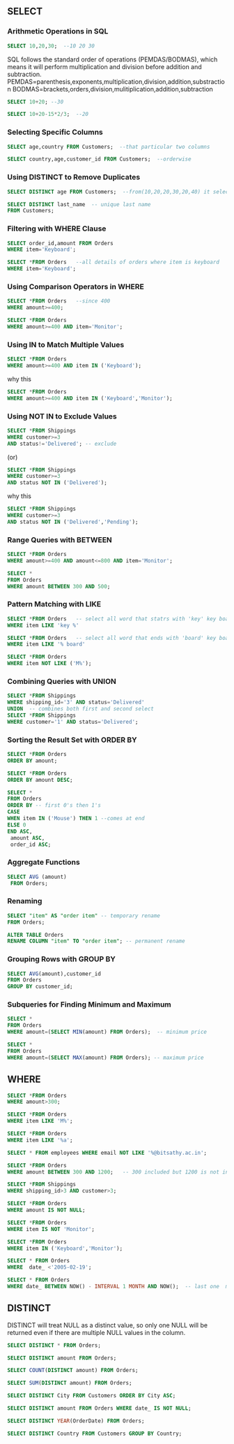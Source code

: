 ## SELECT
### Arithmetic Operations in SQL
```sql
SELECT 10,20,30;  --10 20 30
```
SQL follows the standard order of operations (PEMDAS/BODMAS), which means it will perform multiplication and division before addition and subtraction.
PEMDAS=parenthesis,exponents,multiplication,division,addition,substraction
BODMAS=brackets,orders,division,mulitiplication,addition,subtraction

```sql
SELECT 10+20; --30
```

```sql
SELECT 10+20-15*2/3;  --20
```
### Selecting Specific Columns
```sql
SELECT age,country FROM Customers;  --that particular two columns
```

```sql
SELECT country,age,customer_id FROM Customers;  --orderwise
```

### Using DISTINCT to Remove Duplicates


```sql
SELECT DISTINCT age FROM Customers;  --from(10,20,20,30,20,40) it selects only(10,20,30,40)
```
```sql
SELECT DISTINCT last_name  -- unique last name
FROM Customers;
```

### Filtering with WHERE Clause

```sql
SELECT order_id,amount FROM Orders   
WHERE item='Keyboard';
```

```sql
SELECT *FROM Orders   --all details of orders where item is keyboard
WHERE item='Keyboard';
```

### Using Comparison Operators in WHERE


```sql
SELECT *FROM Orders   --since 400
WHERE amount>=400;
```

```sql
SELECT *FROM Orders
WHERE amount>=400 AND item='Monitor';
```
### Using IN to Match Multiple Values

```sql
SELECT *FROM Orders
WHERE amount>=400 AND item IN ('Keyboard');
```
why this
```sql
SELECT *FROM Orders
WHERE amount>=400 AND item IN ('Keyboard','Monitor');
```

### Using NOT IN to Exclude Values


```sql
SELECT *FROM Shippings
WHERE customer>=3
AND status!='Delivered'; -- exclude
```
(or)
```sql
SELECT *FROM Shippings
WHERE customer>=3
AND status NOT IN ('Delivered');
```
why this
```sql
SELECT *FROM Shippings
WHERE customer>=3
AND status NOT IN ('Delivered','Pending');
```
### Range Queries with BETWEEN
```sql
SELECT *FROM Orders
WHERE amount>=400 AND amount<=800 AND item='Monitor';
```

```sql
SELECT *
FROM Orders
WHERE amount BETWEEN 300 AND 500;
```

### Pattern Matching with LIKE

```sql
SELECT *FROM Orders   -- select all word that statrs with 'key' key board, key chain
WHERE item LIKE 'key %'
```

```sql
SELECT *FROM Orders   -- select all word that ends with 'board' key board, card board
WHERE item LIKE '% board'
```
```sql
SELECT *FROM Orders
WHERE item NOT LIKE ('M%');
```

### Combining Queries with UNION

```sql
SELECT *FROM Shippings
WHERE shipping_id='3' AND status='Delivered'
UNION  -- combines both first and second select
SELECT *FROM Shippings
WHERE customer='1' AND status='Delivered';
```

### Sorting the Result Set with ORDER BY


```sql
SELECT *FROM Orders
ORDER BY amount;
```

```sql
SELECT *FROM Orders
ORDER BY amount DESC;
```
```sql
SELECT *
FROM Orders
ORDER BY -- first 0's then 1's
CASE 
WHEN item IN ('Mouse') THEN 1 --comes at end
ELSE 0
END ASC,
 amount ASC,
 order_id ASC;
```
### Aggregate Functions

```sql
SELECT AVG (amount)
 FROM Orders;
```
### Renaming
```sql
SELECT "item" AS "order item" -- temporary rename
FROM Orders;
```

```sql
ALTER TABLE Orders
RENAME COLUMN "item" TO "order item"; -- permanent rename
```

### Grouping Rows with GROUP BY


```sql
SELECT AVG(amount),customer_id
FROM Orders
GROUP BY customer_id;
```

### Subqueries for Finding Minimum and Maximum


```sql
SELECT *
FROM Orders
WHERE amount=(SELECT MIN(amount) FROM Orders);  -- minimum price
```
```sql
SELECT *
FROM Orders
WHERE amount=(SELECT MAX(amount) FROM Orders); -- maximum price
```
## WHERE
```sql
SELECT *FROM Orders 
WHERE amount>300;
```

```sql
SELECT *FROM Orders 
WHERE item LIKE 'M%';
```
```sql
SELECT *FROM Orders 
WHERE item LIKE '%a';
```
```sql
SELECT * FROM employees WHERE email NOT LIKE '%@bitsathy.ac.in';
```

```sql
SELECT *FROM Orders 
WHERE amount BETWEEN 300 AND 1200;   -- 300 included but 1200 is not included
```
```sql
SELECT *FROM Shippings 
WHERE shipping_id>3 AND customer>3;
```

```sql
SELECT *FROM Orders 
WHERE amount IS NOT NULL;
```
```SQL
SELECT *FROM Orders 
WHERE item IS NOT 'Monitor';
```

```sql
SELECT *FROM Orders 
WHERE item IN ('Keyboard','Monitor');
```

```sql
SELECT * FROM Orders
WHERE  date_ <'2005-02-19';
```
```sql
SELECT * FROM Orders
WHERE date_ BETWEEN NOW() - INTERVAL 1 MONTH AND NOW();  -- last one  month

```

## DISTINCT


DISTINCT will treat NULL as a distinct value, so only one NULL will be returned even if there are multiple NULL values in the column.


```sql
SELECT DISTINCT * FROM Orders;
```
```sql
SELECT DISTINCT amount FROM Orders;
```
```sql
SELECT COUNT(DISTINCT amount) FROM Orders;
```
```sql
SELECT SUM(DISTINCT amount) FROM Orders;

```
```sql
SELECT DISTINCT City FROM Customers ORDER BY City ASC;

```
```sql
SELECT DISTINCT amount FROM Orders WHERE date_ IS NOT NULL;
```
```sql
SELECT DISTINCT YEAR(OrderDate) FROM Orders;
```
```sql
SELECT DISTINCT Country FROM Customers GROUP BY Country;

```












